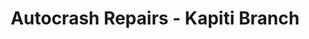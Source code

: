 ---
title: "Autocrash Repairs - Kapiti Branch"
url: /paraparaumu/autocrash-repairs-kapiti-branch/
shop: car repair
---